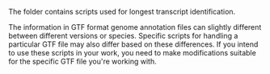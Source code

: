 The folder contains scripts used for longest transcript identification.

The information in GTF format genome annotation files can slightly different between different versions or species. Specific scripts for handling a particular GTF file may also differ based on these differences. If you intend to use these scripts in your work, you need to make modifications suitable for the specific GTF file you're working with.